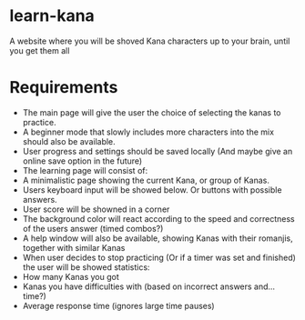 # learn-kana
A website where you will be shoved Kana characters up to your brain, until you get them all

# Requirements
- The main page will give the user the choice of selecting the kanas to practice.
- A beginner mode that slowly includes more characters into the mix should also be available.
- User progress and settings should be saved locally (And maybe give an online save option in the future)
- The learning page will consist of:
 - A minimalistic page showing the current Kana, or group of Kanas.
 - Users keyboard input will be showed below. Or buttons with possible answers.
 - User score will be showned in a corner
 - The background color will react according to the speed and correctness of the users answer (timed combos?)
 - A help window will also be available, showing Kanas with their romanjis, together with similar Kanas
 - When user decides to stop practicing (Or if a timer was set and finished) the user will be showed statistics:
  - How many Kanas you got
  - Kanas you have difficulties with (based on incorrect answers and... time?)
  - Average response time (ignores large time pauses)
